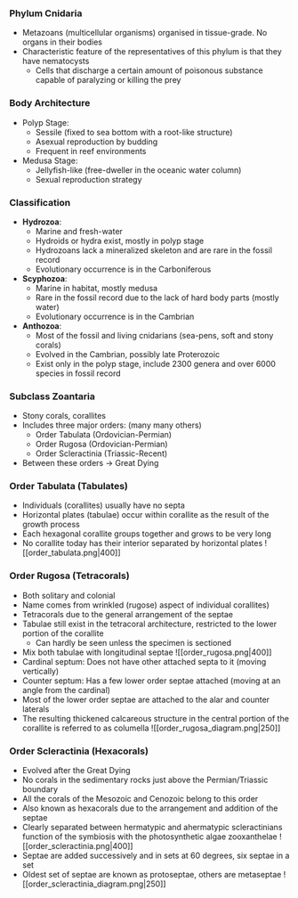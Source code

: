 ### Phylum Cnidaria
 - Metazoans (multicellular organisms) organised in tissue-grade. No organs in their bodies
 - Characteristic feature of the representatives of this phylum is that they have nematocysts
	 - Cells that discharge a certain amount of poisonous substance capable of paralyzing or killing the prey

### Body Architecture
 - Polyp Stage:
	 - Sessile (fixed to sea bottom with a root-like structure)
	 - Asexual reproduction by budding
	 - Frequent in reef environments
 - Medusa Stage:
	 - Jellyfish-like (free-dweller in the oceanic water column)
	 - Sexual reproduction strategy

### Classification
 - **Hydrozoa**:
	 - Marine and fresh-water
	 - Hydroids or hydra exist, mostly in polyp stage
	 - Hydrozoans lack a mineralized skeleton and are rare in the fossil record
	 - Evolutionary occurrence is in the Carboniferous
 - **Scyphozoa**:
	 - Marine in habitat, mostly medusa
	 - Rare in the fossil record due to the lack of hard body parts (mostly water)
	 - Evolutionary occurrence is in the Cambrian
 - **Anthozoa**:
	 - Most of the fossil and living cnidarians (sea-pens, soft and stony corals)
	 - Evolved in the Cambrian, possibly late Proterozoic
	 - Exist only in the polyp stage, include 2300 genera and over 6000 species in fossil record

### Subclass Zoantaria
 - Stony corals, corallites
 - Includes three major orders: (many many others)
	 - Order Tabulata (Ordovician-Permian)
	 - Order Rugosa (Ordovician-Permian)
	 - Order Scleractinia (Triassic-Recent)
 - Between these orders -> Great Dying

### Order Tabulata (Tabulates)
 - Individuals (corallites) usually have no septa
 - Horizontal plates (tabulae) occur within corallite as the result of the growth process
 - Each hexagonal corallite groups together and grows to be very long
 - No corallite today has their interior separated by horizontal plates
![[order_tabulata.png|400]]

### Order Rugosa (Tetracorals)
 - Both solitary and colonial
 - Name comes from wrinkled (rugose) aspect of individual corallites)
 - Tetracorals due to the general arrangement of the septae
 - Tabulae still exist in the tetracoral architecture, restricted to the lower portion of the corallite
	 - Can hardly be seen unless the specimen is sectioned
 - Mix both tabulae with longitudinal septae
![[order_rugosa.png|400]]
 - Cardinal septum: Does not have other attached septa to it (moving vertically)
 - Counter septum: Has a few lower order septae attached (moving at an angle from the cardinal)
 - Most of the lower order septae are attached to the alar and counter laterals
 - The resulting thickened calcareous structure in the central portion of the corallite is referred to as columella
![[order_rugosa_diagram.png|250]]

### Order Scleractinia (Hexacorals)
 - Evolved after the Great Dying
 - No corals in the sedimentary rocks just above the Permian/Triassic boundary
 - All the corals of the Mesozoic and Cenozoic belong to this order
 - Also known as hexacorals due to the arrangement and addition of the septae
 - Clearly separated between hermatypic and ahermatypic scleractinians function of the symbiosis with the photosynthetic algae zooxanthelae
![[order_scleractinia.png|400]]
 - Septae are added successively and in sets at 60 degrees, six septae in a set
 - Oldest set of septae are known as protoseptae, others are metaseptae
![[order_scleractinia_diagram.png|250]]

